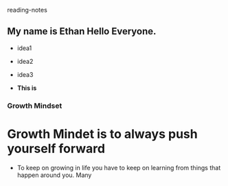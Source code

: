 reading-notes

## My name is Ethan Hello Everyone.
- idea1
- idea2
- idea3 

- **This is**

### Growth Mindset

# Growth Mindet is to always push yourself forward
- To keep on growing in life you have to keep on learning from things that happen around you. Many
